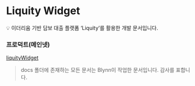 # Liquity Widget

<aside>
💡 이더리움 기반 담보 대출 플랫폼 ‘Liquity’를 활용한 개발 문서입니다.

</aside>

### 프로덕트(메인넷)

[liquityWidget](https://near.org/garlicfaucet.near/widget/liquityWidget)

> docs 폴더에 존재하는 모든 문서는 Blynn이 작업한 문서입니다. 감사를 표합니다.

